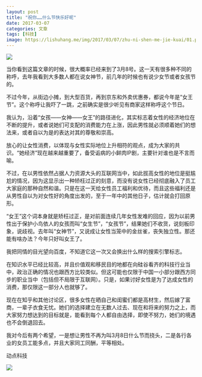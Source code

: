 ```yaml
---
layout: post
title: "祝你……什么节快乐好呢"
date: 2017-03-07
categories: 文章
tags: [科技]
image: https://lishuhang.me/img/2017/03/07/zhu-ni-shen-me-jie-kuai/01.png
---
```


![](http://mmbiz.qpic.cn/mmbiz_jpg/AdRKyBVLoHI5l28b6TpFia0pwJVbEoDuZUCGzhVVKiavFGI6zowMAg1WSAFkpu1CTtrPDSDKDzpsvyQOWN8tAX7Q/0?wx_fmt=jpeg)

当你看到这篇文章的时候，很大概率已经来到了3月8号。这一天有很多种不同的称呼，去年我看到大多数人都在说女神节，前几年的时候也有说少女节或者女孩节的。

不过今年，从街边小摊，到大型百货，再到京东和外卖优惠券，都说今年是“女王节”。这个称呼让我吓了一跳，之前确实是很少听见有商家这样称呼这个节日。

我认为，沿着“女孩——女神——女王”的路径进化，其实标志着女性的经济地位在不断的提升，或者说她们可支配的消费能力在上涨，因此男性就必须顺着她们的想法来，或者自以为是的表达对其的尊敬和崇高。

放心的让女性消费，以体现与女性实际地位上升相符的观点，成为大家的共识。“她经济”现在越来越重要了，备受诟病的小鲜肉IP剧，主要针对谁也是不言而喻。

不过，在以男性依然占据人力资源大头的互联网当中，如此拔高女性的地位是挺尴尬的情况，因为这显示出一种矫枉过正的刻意，而没有说女性已经彻底融入了员工大家庭的那种自然和谐。只是在这一天给女性员工福利和优待，而且这些福利还是从男性自以为对女性好的角度出发的，至于一年中的其他日子，估计就会打回原形。

“女王”这个词本身就是矫枉过正，是对前面连续几年女性发难的回应，因为以前男性出于保护小鸟依人的女孩而叫“女生节”，“女孩节”，结果她们不收货，说刻板印象，说歧视。去年叫“女神节”，又说成让女性当笼中的金丝雀，丧失独立性。那还能有啥办法？今年只好叫女王了。

我把同情的目光望向百度，不知道它这一次又会换出什么样的搜索引擎标志。

在知识水平已经比较高，并且价值观和移民目的地都在向硅谷看齐的科技行业当中，政治正确的情况也跟西方比较类似。但这可能也仅限于中国一小部分跟西方同步的职业当中（包括但不局限于互联网）。只是，如果讨好女性是为了达成女性的消费，那仅限这一部分人也就够了。

现在在知乎和其他讨论区，很多女性在晒自己和闺蜜们都是高材生，然后嫁了富商，一辈子衣食无忧。她们的选择建立在无数人过去、现在和将来的努力之上，而大家努力想达到的目标就是，能看到每个人都自由选择，即使不努力，她们的境遇也不会倒退回去。

我对今后有两个希望，一是想让男性不再为叫3月8日什么节而挠头，二是各行各业的女员工能多点，并且大家同工同酬，平等相处。

动点科技

![](https://lishuhang.me/img/2017/03/07/zhu-ni-shen-me-jie-kuai/01.png)